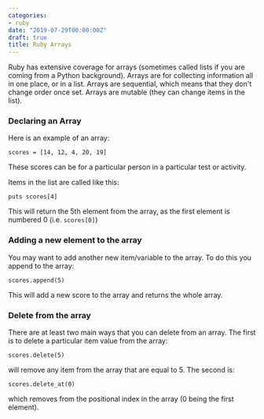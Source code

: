 ```yaml
---
categories:
- ruby
date: "2019-07-29T00:00:00Z"
draft: true
title: Ruby Arrays
---
```

 

Ruby has extensive coverage for arrays (sometimes called lists if you are coming from a Python background). Arrays are for collecting information all in one place, or in a list. Arrays are sequential, which means that they don't change order once set. Arrays are mutable (they can change items in the list). 

### Declaring an Array

Here is an example of an array:

    scores = [14, 12, 4, 20, 19]

These scores can be for a particular person in a particular test or activity. 

Items in the list are called like this:

    puts scores[4]

This will return the 5th element from the array, as the first element is numbered 0 (i.e. ```scores[0]```)

### Adding a new element to the array

You may want to add another new item/variable to the array. To do this you append to the array: 

    scores.append(5)

This will add a new score to the array and returns the whole array. 

### Delete from the array

There are at least two main ways that you can delete from an array. The first is to delete a particular item value from the array:

    scores.delete(5)

will remove any item from the array that are equal to 5. The second is:

    scores.delete_at(0) 

which removes from the positional index in the array (0 being the first element). 


